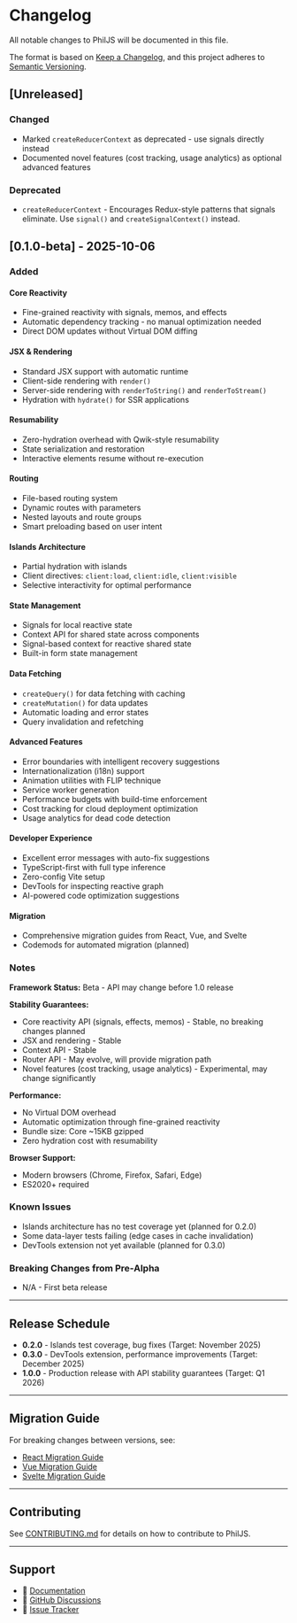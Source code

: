 # Changelog

All notable changes to PhilJS will be documented in this file.

The format is based on [Keep a Changelog](https://keepachangelog.com/en/1.0.0/),
and this project adheres to [Semantic Versioning](https://semver.org/spec/v2.0.0.html).

## [Unreleased]

### Changed
- Marked `createReducerContext` as deprecated - use signals directly instead
- Documented novel features (cost tracking, usage analytics) as optional advanced features

### Deprecated
- `createReducerContext` - Encourages Redux-style patterns that signals eliminate. Use `signal()` and `createSignalContext()` instead.

## [0.1.0-beta] - 2025-10-06

### Added

#### Core Reactivity
- Fine-grained reactivity with signals, memos, and effects
- Automatic dependency tracking - no manual optimization needed
- Direct DOM updates without Virtual DOM diffing

#### JSX & Rendering
- Standard JSX support with automatic runtime
- Client-side rendering with `render()`
- Server-side rendering with `renderToString()` and `renderToStream()`
- Hydration with `hydrate()` for SSR applications

#### Resumability
- Zero-hydration overhead with Qwik-style resumability
- State serialization and restoration
- Interactive elements resume without re-execution

#### Routing
- File-based routing system
- Dynamic routes with parameters
- Nested layouts and route groups
- Smart preloading based on user intent

#### Islands Architecture
- Partial hydration with islands
- Client directives: `client:load`, `client:idle`, `client:visible`
- Selective interactivity for optimal performance

#### State Management
- Signals for local reactive state
- Context API for shared state across components
- Signal-based context for reactive shared state
- Built-in form state management

#### Data Fetching
- `createQuery()` for data fetching with caching
- `createMutation()` for data updates
- Automatic loading and error states
- Query invalidation and refetching

#### Advanced Features
- Error boundaries with intelligent recovery suggestions
- Internationalization (i18n) support
- Animation utilities with FLIP technique
- Service worker generation
- Performance budgets with build-time enforcement
- Cost tracking for cloud deployment optimization
- Usage analytics for dead code detection

#### Developer Experience
- Excellent error messages with auto-fix suggestions
- TypeScript-first with full type inference
- Zero-config Vite setup
- DevTools for inspecting reactive graph
- AI-powered code optimization suggestions

#### Migration
- Comprehensive migration guides from React, Vue, and Svelte
- Codemods for automated migration (planned)

### Notes

**Framework Status:** Beta - API may change before 1.0 release

**Stability Guarantees:**
- Core reactivity API (signals, effects, memos) - Stable, no breaking changes planned
- JSX and rendering - Stable
- Context API - Stable
- Router API - May evolve, will provide migration path
- Novel features (cost tracking, usage analytics) - Experimental, may change significantly

**Performance:**
- No Virtual DOM overhead
- Automatic optimization through fine-grained reactivity
- Bundle size: Core ~15KB gzipped
- Zero hydration cost with resumability

**Browser Support:**
- Modern browsers (Chrome, Firefox, Safari, Edge)
- ES2020+ required

### Known Issues
- Islands architecture has no test coverage yet (planned for 0.2.0)
- Some data-layer tests failing (edge cases in cache invalidation)
- DevTools extension not yet available (planned for 0.3.0)

### Breaking Changes from Pre-Alpha
- N/A - First beta release

---

## Release Schedule

- **0.2.0** - Islands test coverage, bug fixes (Target: November 2025)
- **0.3.0** - DevTools extension, performance improvements (Target: December 2025)
- **1.0.0** - Production release with API stability guarantees (Target: Q1 2026)

---

## Migration Guide

For breaking changes between versions, see:
- [React Migration Guide](/docs/migration/from-react.md)
- [Vue Migration Guide](/docs/migration/from-vue.md)
- [Svelte Migration Guide](/docs/migration/from-svelte.md)

---

## Contributing

See [CONTRIBUTING.md](CONTRIBUTING.md) for details on how to contribute to PhilJS.

---

## Support

- 📖 [Documentation](https://philjs.dev)
- 💬 [GitHub Discussions](https://github.com/philjs/philjs/discussions)
- 🐛 [Issue Tracker](https://github.com/philjs/philjs/issues)
